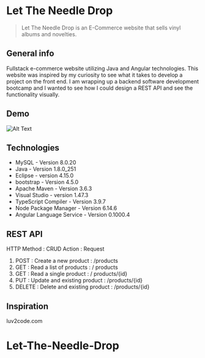 # Let The Needle Drop

>Let The Needle Drop is an E-Commerce website that sells vinyl albums and novelties. 

## General info
Fullstack e-commerce website utilizing Java and Angular technologies. This website was inspired by my curiosity to see what it takes to develop a project on the front end. I am wrapping up a backend software development bootcamp and I wanted to see how I could design a REST API and see the functionality visually.  

## Demo
![Alt Text](https://github.com/Shahna-C/Let-The-Needle-Drop/blob/master/Demo.gif)

## Technologies
* MySQL - Version 8.0.20
* Java - Version 1.8.0_251
* Eclipse - version 4.15.0
* bootstrap - Version 4.5.0
* Apache Maven - Version 3.6.3
* Visual Studio - version 1.47.3
* TypeScript Compiler - Version 3.9.7
* Node Package Manager - Version 6.14.6
* Angular Language Service - Version 0.1000.4


## REST API
HTTP Method : CRUD Action : Request
1. POST : Create a new product : /products
2. GET : Read a list of products :  / products
3. GET : Read a single product : / products/{id}
4. PUT : Update and existing product : /products/{id}
5. DELETE : Delete and existing product : /products/{id}


## Inspiration
luv2code.com 

# Let-The-Needle-Drop
